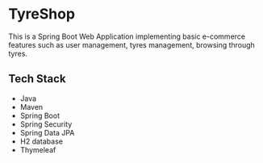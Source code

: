 # TyreShop

This is a Spring Boot Web Application implementing basic e-commerce features such as user management, tyres management, browsing through tyres. 

## Tech Stack

- Java
- Maven
- Spring Boot
- Spring Security
- Spring Data JPA
- H2 database
- Thymeleaf